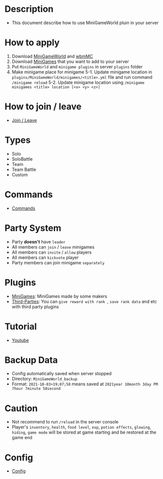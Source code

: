 # Description
- This document describe how to use MiniGameWorld pluin in your server



# How to apply
1. Download [MiniGameWorld] and [wbmMC]
2. Download [MiniGames] that you want to add to your server
3. Put `MiniGameWorld` and `minigame plugins` in server `plugins` folder
4. Make minigame place for minigame
5-1. Update minigame location in `plugins/MiniGameWorld/minigames/<title>.yml` file and run command `/minigame reload`
5-2. Update minigame location using `/minigame minigames <title> location [<x> <y> <z>]`


# How to join / leave
- [Join / Leave]



# Types
- Solo
- SoloBattle
- Team
- Team Battle
- Custom



# Commands
- [Commands]



# Party System
- Party **doesn't** have `leader`
- All members can `join` / `leave` minigames
- All members can `invite` / `allow` players
- All members can `kickvote` player 
- Party members can join minigame `separately`


# Plugins
- [MiniGames]: MiniGames made by some makers
- [Third-Parties]: You can `give reward with rank `, `save rank data` and etc with third party plugins




# Tutorial
- [Youtube]()



# Backup Data
- Config automatically saved when server stopped
- Directory: `MiniGameWorld_backup`
- Format: `2021-10-03+19;07;58` means saved at `2021year 10month 3day PM 7hour 7minute 58second`



# Caution
- Not recommend to run `/reload` in the server console
- Player's `inventory`, `health`, `food level`, `exp`, `potion effects`, `glowing`, `hiding`, `game mode` will be stored at game starting and be restored at the game end



# Config
- [Config](config.md)



[MiniGameWorld]: https://github.com/worldbiomusic/MiniGameWorld/releases
[wbmMC]: https://github.com/worldbiomusic/wbmMC/releases
[MiniGames]: https://github.com/worldbiomusic/MiniGameWorld/discussions/categories/minigames
[Commands]: commands.md
[Third-Parties]: https://github.com/worldbiomusic/MiniGameWorld/discussions/categories/third-parties
[Join / Leave]: how-to-join-leave.md
